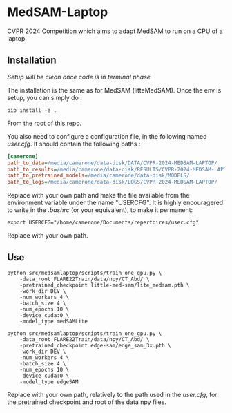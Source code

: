 # MedSAM-Laptop
CVPR 2024 Competition which aims to adapt MedSAM to run on a CPU of a laptop.

## Installation
*Setup will be clean once code is in terminal phase*

The installation is the same as for MedSAM (litteMedSAM). 
Once the env is setup, you can simply do :
```shell
pip install -e .
```
From the root of this repo.

You also need to configure a configuration file, in the following named *user.cfg*. It should contain the following paths :
```cfg
[camerone]
path_to_data=/media/camerone/data-disk/DATA/CVPR-2024-MEDSAM-LAPTOP/
path_to_results=/media/camerone/data-disk/RESULTS/CVPR-2024-MEDSAM-LAPTOP/
path_to_pretrained_models=/media/camerone/data-disk/MODELS/
path_to_logs=/media/camerone/data-disk/LOGS/CVPR-2024-MEDSAM-LAPTOP/
```
Replace with your own path and make the file available from the environment variable under the name "USERCFG". It is highly encouragered to write in the *.bashrc* (or your equivalent), to make it permanent:
```
export USERCFG="/home/camerone/Documents/repertoires/user.cfg"
```
Replace with your own path.

## Use
```shell
python src/medsamlaptop/scripts/train_one_gpu.py \
    -data_root FLARE22Train/data/npy/CT_Abd/ \
    -pretrained_checkpoint little-med-sam/lite_medsam.pth \
    -work_dir DEV \
    -num_workers 4 \
    -batch_size 4 \
    -num_epochs 10 \
    -device cuda:0 \
    -model_type medSAMLite

python src/medsamlaptop/scripts/train_one_gpu.py \
    -data_root FLARE22Train/data/npy/CT_Abd/ \
    -pretrained_checkpoint edge-sam/edge_sam_3x.pth \
    -work_dir DEV \
    -num_workers 4 \
    -batch_size 4 \
    -num_epochs 10 \
    -device cuda:0 \
    -model_type edgeSAM
```
Replace with your own path, relatively to the path used in the *user.cfg*, for the pretrained checkpoint and root of the data npy files.